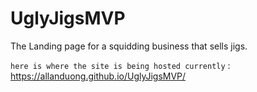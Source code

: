 # UglyJigsMVP
 The Landing page for a squidding business that sells jigs. 

`here is where the site is being hosted currently` : https://allanduong.github.io/UglyJigsMVP/
